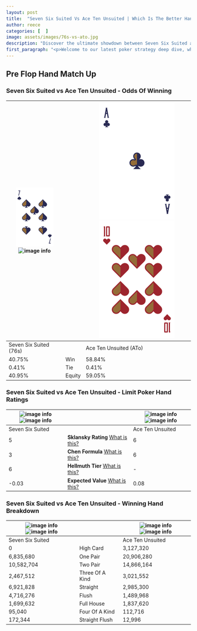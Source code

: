 ```yaml
---
layout: post
title:  "Seven Six Suited Vs Ace Ten Unsuited | Which Is The Better Hand In Poker? A Complete Guide"
author: reece
categories: [  ]
image: assets/images/76s-vs-ato.jpg
description: "Discover the ultimate showdown between Seven Six Suited and Ace Ten Unsuited in poker! Uncover the odds, strategies, and scenarios where one hand triumphs over the other. Get ready to up your poker game with this thrilling analysis."
first_paragraph: "<p>Welcome to our latest poker strategy deep dive, where we're pitting two distinct hands against each other in a high-stakes showdown: Seven Six Suited vs Ace Ten Unsuited.</p><p>In the dynamic world of poker, every decision counts, and knowing which hand holds the upper hand is key to your success at the table.</p><p>In this article, we'll dissect these two hands, explore the scenarios where one dominates the other, and equip you with the knowledge to make strategic choices that can tip the odds in your favor.</p><p>Get ready to unravel the intriguing dynamics of these poker hands and elevate your game to new heights.</p>"
---
```




[comment]: # (sp0)

## Pre Flop Hand Match Up

<div class="table hand-ratings" markdown="1"> 



### Seven Six Suited vs Ace Ten Unsuited - Odds Of Winning


    
| ![image info](assets/images/hand1/7.png) ![image info](assets/images/hand1/6s.png) |  | ![image info](assets/images/hand2/A.png) ![image info](assets/images/hand2/to.png) |
| -------- | -------- | -------- |
| Seven Six Suited (76s) |  | Ace Ten Unsuited (ATo) |
| 40.75% | Win | 58.84% |
| 0.41% | Tie | 0.41% |
| 40.95% | Equity | 59.05% |




[comment]: # (sp1)



### Seven Six Suited vs Ace Ten Unsuited - Limit Poker Hand Ratings


    
| ![image info](https://www.riverpairs.com/assets/images/hand1/7.png) ![image info](https://www.riverpairs.com/assets/images/hand1/6s.png) |  | ![image info](https://www.riverpairs.com/assets/images/hand2/A.png) ![image info](https://www.riverpairs.com/assets/images/hand2/to.png) |
| -------- | -------- | -------- |
| Seven Six Suited |  | Ace Ten Unsuited |
| 5 | **Sklansky Rating** [What is this?](/sklansky-rating-explained) | 6 |
| 3 | **Chen Formula** [What is this?](/chen-formula-explained) | 6 |
| 6 | **Hellmuth Tier** [What is this?](/Hellmuth-tier-explained) | - |
| -0.03 | **Expected Value** [What is this?](/expected-value-explained) | 0.08 |




[comment]: # (sp2)



### Seven Six Suited vs Ace Ten Unsuited - Winning Hand Breakdown


    
| ![image info](https://www.riverpairs.com/assets/images/hand1/7.png) ![image info](https://www.riverpairs.com/assets/images/hand1/6s.png) |  | ![image info](https://www.riverpairs.com/assets/images/hand2/A.png) ![image info](https://www.riverpairs.com/assets/images/hand2/to.png) |
| -------- | -------- | -------- |
| Seven Six Suited |  | Ace Ten Unsuited |
| 0 | High Card | 3,127,320 |
| 6,835,680 | One Pair | 20,906,280 |
| 10,582,704 | Two Pair | 14,866,164 |
| 2,467,512 | Three Of A Kind | 3,021,552 |
| 6,921,828 | Straight | 2,985,300 |
| 4,716,276 | Flush | 1,489,968 |
| 1,699,632 | Full House | 1,837,620 |
| 95,040 | Four Of A Kind | 112,716 |
| 172,344 | Straight Flush | 12,996 |




[comment]: # (sp3)



</div>

[comment]: # (sp4)



[comment]: # (sp5)

